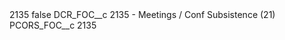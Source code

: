 <?xml version="1.0" encoding="UTF-8"?>
<CustomMetadata xmlns="http://soap.sforce.com/2006/04/metadata" xmlns:xsi="http://www.w3.org/2001/XMLSchema-instance" xmlns:xsd="http://www.w3.org/2001/XMLSchema">
    <label>2135</label>
    <protected>false</protected>
    <values>
        <field>DCR_FOC__c</field>
        <value xsi:type="xsd:string">2135 - Meetings / Conf Subsistence (21)</value>
    </values>
    <values>
        <field>PCORS_FOC__c</field>
        <value xsi:type="xsd:string">2135</value>
    </values>
</CustomMetadata>
